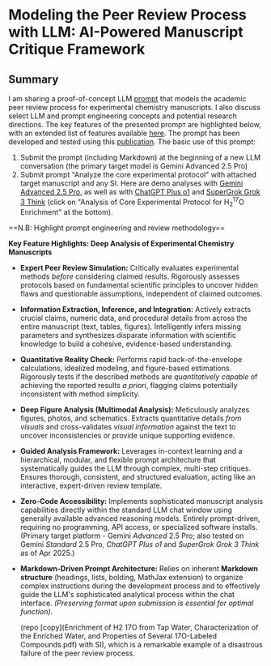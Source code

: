 # Modeling the Peer Review Process with LLM: AI-Powered Manuscript Critique Framework

## Summary 

I am sharing a proof-of-concept LLM [prompt](PeerReviewPrompt.md) that models the academic peer review process for experimental chemistry manuscripts. I also discuss select LLM and prompt engineering concepts and potential research directions. The key features of the presented prompт are highlighted below, with an extended list of features available [here](FrameWork_Features.md). The prompt has been developed and tested using this [publication](https://pubs.acs.org/doi/10.1021/ac1022887). The basic use of this prompt:
1. Submit the prompt (including Markdown) at the beginning of a new LLM conversation (the primary target model is Gemini Advanced 2.5 Pro)  
2. Submit prompt "Analyze the core experimental protocol" with attached target manuscript and any SI.
Here are demo analyses with [Gemini Advanced 2.5 Pro](https://aistudio.google.com/app/prompts?state=%7B%22ids%22:%5B%221sUZsweVq3MU_Et2VNS89IMfgYLIzCKMe%22%5D,%22action%22:%22open%22,%22userId%22:%22101058840941883201829%22,%22resourceKeys%22:%7B%7D%7D&usp=sharing), as well as with [ChatGPT Plus o1](https://chatgpt.com/share/67f2cad6-0068-8004-818e-da96c4e4544d) and [SuperGrok Grok 3 Think](https://grok.com/share/bGVnYWN5_0cca0b8b-1298-49ad-a1b2-8e6af6a686e8) (click on "Analysis of Core Experimental Protocol for H<sub>2</sub><sup>17</sup>O Enrichment" at the bottom).
 
 
==N.B: Highlight prompt engineering and review methodology==

**Key Feature Highlights: Deep Analysis of Experimental Chemistry Manuscripts**  
- **Expert Peer Review Simulation:** Critically evaluates experimental methods _before_ considering claimed results. Rigorously assesses protocols based on fundamental scientific principles to uncover hidden flaws and questionable assumptions, independent of claimed outcomes.
- **Information Extraction, Inference, and Integration:** Actively extracts crucial claims, numeric data, and procedural details from across the entire manuscript (text, tables, figures). Intelligently infers missing parameters and synthesizes disparate information with scientific knowledge to build a cohesive, evidence-based understanding. 
- **Quantitative Reality Check:** Performs rapid back-of-the-envelope calculations, idealized modeling, and figure-based estimations. Rigorously tests if the described methods are _quantitatively capable_ of achieving the reported results _a priori_, flagging claims potentially inconsistent with method simplicity.
- **Deep Figure Analysis (Multimodal Analysis):** Meticulously analyzes figures, photos, and schematics. Extracts quantitative details _from visuals_ and cross-validates _visual information_ against the text to uncover inconsistencies or provide unique supporting evidence.
- **Guided Analysis Framework:** Leverages in-context learning and a hierarchical, modular, and flexible prompt architecture that systematically guides the LLM through complex, multi-step critiques. Ensures thorough, consistent, and structured evaluation, acting like an interactive, expert-driven review template.
- **Zero-Code Accessibility:** Implements sophisticated manuscript analysis capabilities directly within the standard LLM chat window using generally available advanced reasoning models. Entirely prompt-driven, requiring no programming, API access, or specialized software installs. (Primary target platform - Gemini *Advanced* 2.5 Pro; also tested on Gemini *Standard* 2.5 Pro, *ChatGPT Plus o1* and *SuperGrok Grok 3 Think* as of Apr 2025.) 
- **Markdown-Driven Prompt Architecture:** Relies on inherent **Markdown structure** (headings, lists, bolding, MathJax extension) to organize complex instructions during the development process and to effectively guide the LLM's sophisticated analytical process within the chat interface. _(Preserving format upon submission is essential for optimal function)._




  (repo [copy](Enrichment of H2 17O from Tap Water, Characterization of the Enriched Water, and Properties of Several 17O-Labeled Compounds.pdf) with SI), which is a remarkable example of a disastrous failure of the peer review process.
